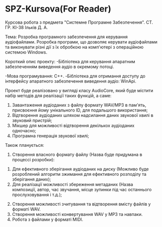 # SPZ-Kursova(For Reader)
Курсова робота з предмета "Системне Програмне Забезпечення". СТ. ГР. КІ-38 Ільків Д. А.

Тема: Розробка програмного забезпечення для керування аудіофайлами. Розробка програми, що дозволяє керувати аудіофайлами та виконувати різні дії з їх обробкою на комп'ютері з операційною системою Windows.

Короткий опис проекту:
-Бібліотека для керування апаратним забезпеченням виведення аудіо в окремому потоці.

-Мова програмування: C++.
-Бібліотека для отримання доступу до інтерфейсу апаратного забезпечення виведення аудіо: WinApi.

Проект буде реалізовано у вигляді класу AudioCore, який буде містити набір методів для реалізації таких функцій, а саме:

1. Завантаження аудіоданих з файлу формату WAV/MP3 в пам'ять, присвоєння йому унікального ID, для подальшого використання;
2. Відтворення аудіоданих шляхом надсилання даних звукової хвилі в звуковий пристрій;
3. Мікшер для можливості відтворення декількох аудіоданих одночасно;
4. Програмна генерація звукової хвилі;



Також планується:
1. Створення власного формату файлу (Назва буде придумана в процессі розробки):
1) Для ефективного зберігання аудіоданих на диску (Можливо буде розроблений алгоритм зжимання для ефективного розподілу та зберігання даних);
2) Для реалізації можливості збереження метаданих (Назва композиції, автор, час звучання, місце зупинки під час останнього прослуховування і т.д.);

2. Створення можливості зчитування та відтворення вмісту файлів у форматі WAV.
3. Створення можливості конвертування WAV у MP3 та навпаки.
4. Робота з файлами у форматі MIDI.
